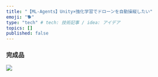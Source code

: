 ```yaml
---
title: "【ML-Agents】Unity×強化学習でドローンを自動操縦したい"
emoji: "🐕"
type: "tech" # tech: 技術記事 / idea: アイデア
topics: []
published: false
---
```

### 完成品

![](https://storage.googleapis.com/zenn-user-upload/51adea844e4b-20230609.gif)